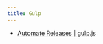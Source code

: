 ```yaml
---
title: Gulp
---
```


- [Automate Releases | gulp.js](https://gulpjs.com/docs/en/recipes/automate-releases)
